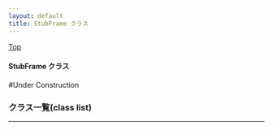 ```yaml
---
layout: default
title: StubFrame クラス 
---
```

[Top](../index.html)

#### StubFrame クラス 

#Under Construction


### クラス一覧(class list)



---
